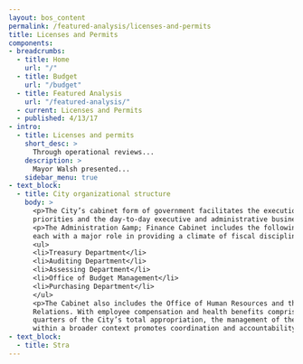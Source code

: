 ```yaml
---
layout: bos_content
permalink: /featured-analysis/licenses-and-permits
title: Licenses and Permits
components:
- breadcrumbs:
  - title: Home
    url: "/"
  - title: Budget
    url: "/budget"
  - title: Featured Analysis
    url: "/featured-analysis/"
  - current: Licenses and Permits
  - published: 4/13/17
- intro:
  - title: Licenses and permits
    short_desc: >
      Through operational reviews...
    description: >
      Mayor Walsh presented...
    sidebar_menu: true    
- text_block:
  - title: City organizational structure
    body: >
      <p>The City’s cabinet form of government facilitates the execution of mayoral 
      priorities and the day-to-day executive and administrative business of the City.</p>
      <p>The Administration &amp; Finance Cabinet includes the following departments, 
      each with a major role in providing a climate of fiscal discipline:</p>
      <ul>
      <li>Treasury Department</li>
      <li>Auditing Department</li>
      <li>Assessing Department</li>
      <li>Office of Budget Management</li>
      <li>Purchasing Department</li>
      </ul>
      <p>The Cabinet also includes the Office of Human Resources and the Office of Labor 
      Relations. With employee compensation and health benefits comprising over three 
      quarters of the City’s total appropriation, the management of these policy areas 
      within a broader context promotes coordination and accountability across City government.</p>
- text_block:
  - title: Stra
---
```

